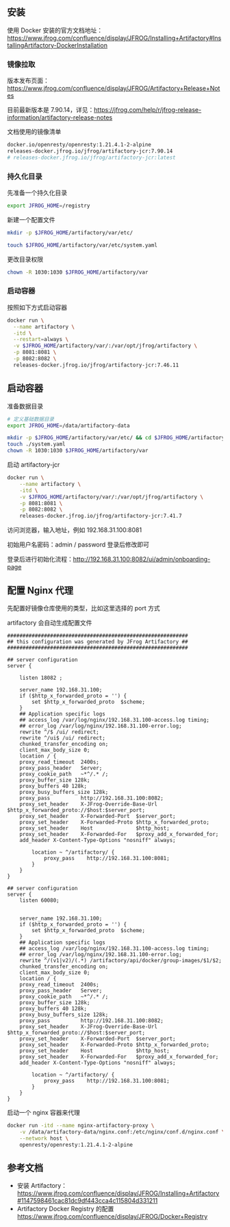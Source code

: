 ## 安装

使用 Docker 安装的官方文档地址：<https://www.jfrog.com/confluence/display/JFROG/Installing+Artifactory#InstallingArtifactory-DockerInstallation>

### 镜像拉取

版本发布页面：<https://www.jfrog.com/confluence/display/JFROG/Artifactory+Release+Notes>

目前最新版本是 7.90.14，详见：<https://jfrog.com/help/r/jfrog-release-information/artifactory-release-notes>

文档使用的镜像清单

```bash
docker.io/openresty/openresty:1.21.4.1-2-alpine
releases-docker.jfrog.io/jfrog/artifactory-jcr:7.90.14
# releases-docker.jfrog.io/jfrog/artifactory-jcr:latest
```

### 持久化目录

先准备一个持久化目录

```bash
export JFROG_HOME=/registry
```

新建一个配置文件

```bash
mkdir -p $JFROG_HOME/artifactory/var/etc/

touch $JFROG_HOME/artifactory/var/etc/system.yaml
```

更改目录权限

```bash
chown -R 1030:1030 $JFROG_HOME/artifactory/var
```

### 启动容器

按照如下方式启动容器

```bash
docker run \
  --name artifactory \
  -itd \
  --restart=always \
  -v $JFROG_HOME/artifactory/var/:/var/opt/jfrog/artifactory \
  -p 8081:8081 \
  -p 8082:8082 \
  releases-docker.jfrog.io/jfrog/artifactory-jcr:7.46.11
```





## 启动容器

准备数据目录

```bash
# 定义基础数据目录
export JFROG_HOME=/data/artifactory-data

mkdir -p $JFROG_HOME/artifactory/var/etc/ && cd $JFROG_HOME/artifactory/var/etc/
touch ./system.yaml
chown -R 1030:1030 $JFROG_HOME/artifactory/var
```

启动 artifactory-jcr

```bash
docker run \
    --name artifactory \
    -itd \
    -v $JFROG_HOME/artifactory/var/:/var/opt/jfrog/artifactory \
    -p 8081:8081 \
    -p 8082:8082 \
    releases-docker.jfrog.io/jfrog/artifactory-jcr:7.41.7
```

访问浏览器，输入地址，例如 192.168.31.100:8081

初始用户名密码：admin /  password 登录后修改即可

登录后进行初始化流程：<http://192.168.31.100:8082/ui/admin/onboarding-page>

## 配置 Nginx 代理

先配置好镜像仓库使用的类型，比如这里选择的 port 方式

artifactory 会自动生成配置文件

```nginx
###########################################################
## this configuration was generated by JFrog Artifactory ##
###########################################################

## server configuration
server {
     
    listen 18082 ;
     
    server_name 192.168.31.100;
    if ($http_x_forwarded_proto = '') {
        set $http_x_forwarded_proto  $scheme;
    }
    ## Application specific logs
    ## access_log /var/log/nginx/192.168.31.100-access.log timing;
    ## error_log /var/log/nginx/192.168.31.100-error.log;
    rewrite ^/$ /ui/ redirect;
    rewrite ^/ui$ /ui/ redirect;
    chunked_transfer_encoding on;
    client_max_body_size 0;
    location / {
    proxy_read_timeout  2400s;
    proxy_pass_header   Server;
    proxy_cookie_path   ~*^/.* /;
    proxy_buffer_size 128k;
    proxy_buffers 40 128k;
    proxy_busy_buffers_size 128k;
    proxy_pass          http://192.168.31.100:8082;
    proxy_set_header    X-JFrog-Override-Base-Url $http_x_forwarded_proto://$host:$server_port;
    proxy_set_header    X-Forwarded-Port  $server_port;
    proxy_set_header    X-Forwarded-Proto $http_x_forwarded_proto;
    proxy_set_header    Host              $http_host;
    proxy_set_header    X-Forwarded-For   $proxy_add_x_forwarded_for;
    add_header X-Content-Type-Options "nosniff" always;
 
        location ~ ^/artifactory/ {
            proxy_pass    http://192.168.31.100:8081;
        }
    }
}

## server configuration
server {
    listen 60080;
     
     
    server_name 192.168.31.100;
    if ($http_x_forwarded_proto = '') {
        set $http_x_forwarded_proto  $scheme;
    }
    ## Application specific logs
    ## access_log /var/log/nginx/192.168.31.100-access.log timing;
    ## error_log /var/log/nginx/192.168.31.100-error.log;
    rewrite ^/(v1|v2)/(.*) /artifactory/api/docker/group-images/$1/$2;
    chunked_transfer_encoding on;
    client_max_body_size 0;
    location / {
    proxy_read_timeout  2400s;
    proxy_pass_header   Server;
    proxy_cookie_path   ~*^/.* /;
    proxy_buffer_size 128k;
    proxy_buffers 40 128k;
    proxy_busy_buffers_size 128k;
    proxy_pass          http://192.168.31.100:8082;
    proxy_set_header    X-JFrog-Override-Base-Url $http_x_forwarded_proto://$host:$server_port;
    proxy_set_header    X-Forwarded-Port  $server_port;
    proxy_set_header    X-Forwarded-Proto $http_x_forwarded_proto;
    proxy_set_header    Host              $http_host;
    proxy_set_header    X-Forwarded-For   $proxy_add_x_forwarded_for;
    add_header X-Content-Type-Options "nosniff" always;
 
        location ~ ^/artifactory/ {
            proxy_pass    http://192.168.31.100:8081;
        }
    }
}

```

启动一个 nginx 容器来代理

```bash
docker run -itd --name nginx-artifactory-proxy \
    -v /data/artifactory-data/nginx.conf:/etc/nginx/conf.d/nginx.conf \
    --network host \
    openresty/openresty:1.21.4.1-2-alpine
```

## 参考文档

- 安装 Artifactory：<https://www.jfrog.com/confluence/display/JFROG/Installing+Artifactory#1147598461cac81dc9df443cca4c115804d331211>
- Artifactory Docker Registry 的配置 <https://www.jfrog.com/confluence/display/JFROG/Docker+Registry>